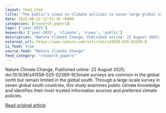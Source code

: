 ```yaml
---
layout: feed_item
title: "The public’s views on climate policies in seven large global south countries"
date: 2025-08-22 12:51:16 +0000
categories: [research_papers]
tags: ['year-2025']
keywords: ['year-2025', 'climate', 'views', 'public']
description: "Nature Climate Change, Published online: 22 August 2025; doi:10"
external_url: https://www.nature.com/articles/s41558-025-02389-9
is_feed: true
source_feed: "Nature Climate Change"
feed_category: "research_papers"
---
```


Nature Climate Change, Published online: 22 August 2025; doi:10.1038/s41558-025-02389-9Climate surveys are common in the global north but remain limited in the global south. Through a large-scale survey in seven global south countries, this study examines public climate knowledge and identifies their most trusted information sources and preferred climate policies.

[Read original article](https://www.nature.com/articles/s41558-025-02389-9)
